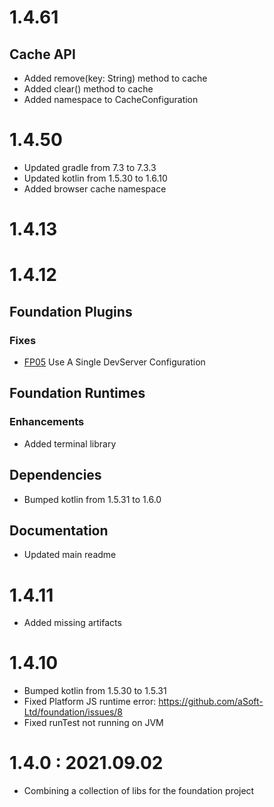 # 1.4.61
## Cache API
- Added remove(key: String) method to cache
- Added clear() method to cache
- Added namespace to CacheConfiguration

# 1.4.50

- Updated gradle from 7.3 to 7.3.3
- Updated kotlin from 1.5.30 to 1.6.10
- Added browser cache namespace

# 1.4.13

# 1.4.12

## Foundation Plugins

### Fixes

- [FP05](https://github.com/aSoft-Ltd/foundation/issues/5) Use A Single DevServer Configuration

## Foundation Runtimes

### Enhancements

- Added terminal library

## Dependencies

- Bumped kotlin from 1.5.31 to 1.6.0

## Documentation

- Updated main readme

# 1.4.11

- Added missing artifacts

# 1.4.10

- Bumped kotlin from 1.5.30 to 1.5.31
- Fixed Platform JS runtime error: https://github.com/aSoft-Ltd/foundation/issues/8
- Fixed runTest not running on JVM

# 1.4.0 : 2021.09.02

- Combining a collection of libs for the foundation project